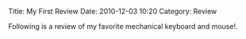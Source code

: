 Title: My First Review
Date: 2010-12-03 10:20
Category: Review

Following is a review of my favorite mechanical keyboard and mouse!.